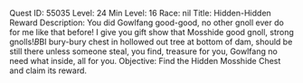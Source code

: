 Quest ID: 55035
Level: 24
Min Level: 16
Race: nil
Title: Hidden-Hidden Reward
Description: You did Gowlfang good-good, no other gnoll ever do for me like that before! I give you gift show that Mosshide good gnoll, strong gnolls!$B$BI bury-bury chest in hollowed out tree at bottom of dam, should be still there unless someone steal, you find, treasure for you, Gowlfang no need what inside, all for you.
Objective: Find the Hidden Mosshide Chest and claim its reward.
